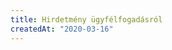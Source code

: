 ```yaml
---
title: Hirdetmény ügyfélfogadásról
createdAt: "2020-03-16"
---
```


<mybutton mhref="/downloads/hirdetmeny-ugyfelfogadas/hirdetmeny-ugyfelfogadas.jpg" micon="mdi-cloud-download" mtarget="_blank"></mybutton>

<myimage msrc="/downloads/hirdetmeny-ugyfelfogadas/hirdetmeny-ugyfelfogadas.jpg"></myimage>

